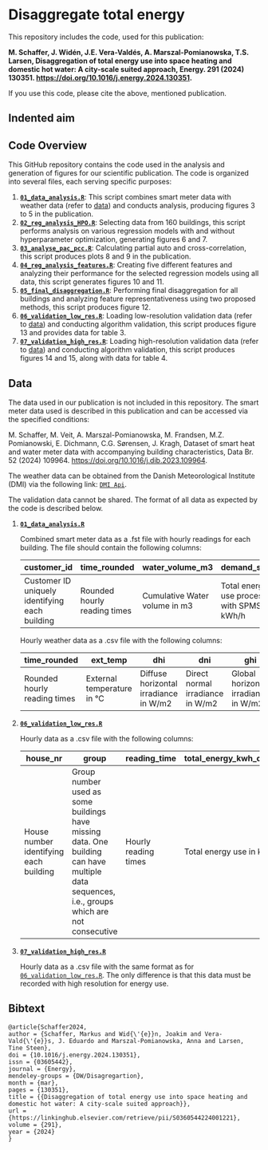 # Disaggregate total energy 
This repository includes the code, used for this publication: 

**M. Schaffer, J. Widén, J.E. Vera-Valdés, A. Marszal-Pomianowska, T.S. Larsen, Disaggregation of total energy use into space heating and domestic hot water: A city-scale suited approach, Energy. 291 (2024) 130351. https://doi.org/10.1016/j.energy.2024.130351.**

If you use this code, please cite the above, mentioned publication. 
## Indented aim

## Code Overview

This GitHub repository contains the code used in the analysis and generation of figures for our scientific publication. The code is organized into several files, each serving specific purposes:

1. **[`01_data_analysis.R`](01_data_analysis.R)**: This script combines smart meter data with weather data (refer to [data](#data)) and conducts analysis, producing figures 3 to 5 in the publication.
2. **[`02_reg_analysis_HPO.R`](02_reg_analysis_HPO.R)**: Selecting data from 160 buildings, this script performs analysis on various regression models with and without hyperparameter optimization, generating figures 6 and 7.
3. **[`03_analyse_pac_pcc.R`](03_analyse_pac_pcc.R)**: Calculating partial auto and cross-correlation, this script produces plots 8 and 9 in the publication.
4. **[`04_reg_analysis_features.R`](04_reg_analysis_features.R)**: Creating five different features and analyzing their performance for the selected regression models using all data, this script generates figures 10 and 11.
5. **[`05_final_disaggregation.R`](05_final_disaggregation.R)**: Performing final disaggregation for all buildings and analyzing feature representativeness using two proposed methods, this script produces figure 12.
6. **[`06_validation_low_res.R`](06_validation_low_res.R)**: Loading low-resolution validation data (refer to [data](#data)) and conducting algorithm validation, this script produces figure 13 and provides data for table 3.
7. **[`07_validation_high_res.R`](07_validation_high_res.R)**: Loading high-resolution validation data (refer to [data](#data)) and conducting algorithm validation, this script produces figures 14 and 15, along with data for table 4.


## Data

The data used in our publication is not included in this repository.
The smart meter data used is described in this publication and can be accessed via the specified conditions:

M. Schaffer, M. Veit, A. Marszal-Pomianowska, M. Frandsen, M.Z. Pomianowski, E. Dichmann, C.G. Sørensen, J. Kragh, Dataset of smart heat and water meter data with accompanying building characteristics, Data Br. 52 (2024) 109964. https://doi.org/10.1016/j.dib.2023.109964.

The weather data can be obtained from the Danish Meteorological Institute (DMI) via the following link: [`DMI Api`](https://confluence.govcloud.dk/display/FDAPI).

The validation data cannot be shared.
The format of all data as expected by the code is described below. 


1. **[`01_data_analysis.R`](01_data_analysis.R)**

   Combined smart meter data as a .fst file with hourly readings for each building. The file should contain the following columns:

   | customer_id | time_rounded  | water_volume_m3 | demand_spms |
   | ----------- | ------------- | ---------------- | ------------ |
   | Customer ID uniquely identifying each building | Rounded hourly reading times | Cumulative Water volume in m3 | Total energy use processed with SPMS in kWh/h |

   Hourly weather data as a .csv file with the following columns:

   | time_rounded | ext_temp | dhi  | dni  | ghi  |
   | ------------ | -------- | ---- | ---- | ---- |
   | Rounded hourly reading times | External temperature in °C | Diffuse horizontal irradiance in W/m2 | Direct normal irradiance in W/m2 | Global horizontal irradiance in W/m2 |

2. **[`06_validation_low_res.R`](06_validation_low_res.R)**

   Hourly data as a .csv file with the following columns:

   | house_nr | group | reading_time | total_energy_kwh_demand | total_water_m3_demand | demand_spms | dhw_energy_kwh_demand | zero_water |
   | --------- | ----- | ------------ | ----------------------- | ---------------------- | ------------ | ----------------------- | ---------- |
   | House number identifying each building | Group number used as some buildings have missing data. One building can have multiple data sequences, i.e., groups which are not consecutive | Hourly reading times | Total energy use in kWh/h | Total water use in m3/h | Total energy use processed with SPMS in kWh/h | Total energy use for DHW in kWh/h | Zero water use indicator (1 if no water was used, 0 otherwise) |

3. **[`07_validation_high_res.R`](07_validation_high_res.R)**

   Hourly data as a .csv file with the same format as for [`06_validation_low_res.R`](06_validation_low_res.R). The only difference is that this data must be recorded with high resolution for energy use.
   
## Bibtext
```
@article{Schaffer2024,
author = {Schaffer, Markus and Wid{\'{e}}n, Joakim and Vera-Vald{\'{e}}s, J. Eduardo and Marszal-Pomianowska, Anna and Larsen, Tine Steen},
doi = {10.1016/j.energy.2024.130351},
issn = {03605442},
journal = {Energy},
mendeley-groups = {DW/Disagregartion},
month = {mar},
pages = {130351},
title = {{Disaggregation of total energy use into space heating and domestic hot water: A city-scale suited approach}},
url = {https://linkinghub.elsevier.com/retrieve/pii/S0360544224001221},
volume = {291},
year = {2024}
}
```
   